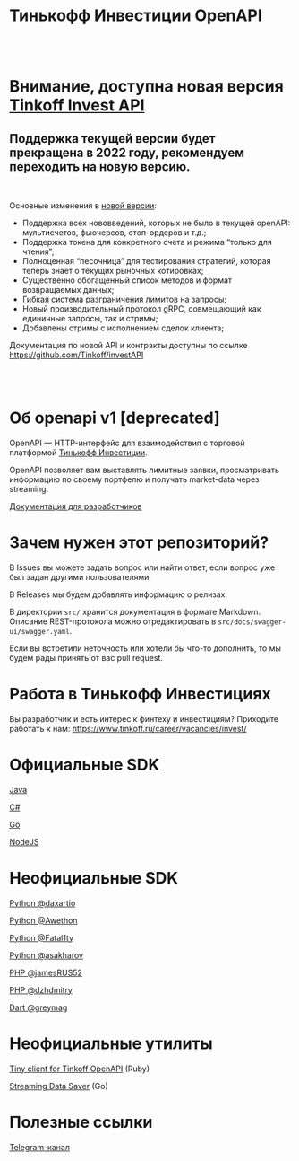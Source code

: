 # Тинькофф Инвестиции OpenAPI


<br><br>

# Внимание, доступна новая версия [Tinkoff Invest API](https://github.com/Tinkoff/investAPI) 
## Поддержка текущей версии будет прекращена в 2022 году, рекомендуем переходить на новую версию.

<br>

Основные изменения в [новой версии](https://github.com/Tinkoff/investAPI):
* Поддержка всех нововведений, которых не было в текущей openAPI: мультисчетов, фьючерсов, стоп-ордеров и т.д.;
* Поддержка токена для конкретного счета и режима “только для чтения”;
* Полноценная “песочница” для тестирования стратегий, которая теперь знает о текущих рыночных котировках;
* Существенно обогащенный список методов и формат возвращаемых данных;
* Гибкая система разграничения лимитов на запросы;
* Новый производительный протокол gRPC, совмещающий как единичные запросы, так и стримы;
* Добавлены стримы с исполнением сделок клиента;

Документация по новой API и контракты доступны по ссылке https://github.com/Tinkoff/investAPI

<br><br>


# Об openapi v1 [deprecated]

OpenAPI — HTTP-интерфейс для взаимодействия с торговой платформой [Тинькофф Инвестиции](https://www.tinkoff.ru/invest/).

OpenAPI позволяет вам выставлять лимитные заявки, просматривать информацию по своему портфелю и получать market-data через streaming.

[Документация для разработчиков](https://tinkoff.github.io/invest-openapi/)

# Зачем нужен этот репозиторий?

В Issues вы можете задать вопрос или найти ответ, если вопрос уже был задан другими пользователями.

В Releases мы будем добавлять информацию о релизах.

В директории `src/` хранится документация в формате Markdown. Описание REST-протокола можно отредактировать в `src/docs/swagger-ui/swagger.yaml`.

Если вы встретили неточность или хотели бы что-то дополнить, то мы будем рады принять от вас pull request.

# Работа в Тинькофф Инвестициях
 
Вы разработчик и есть интерес к финтеху и инвестициям?
Приходите работать к нам: https://www.tinkoff.ru/career/vacancies/invest/

# Официальные SDK

[Java](https://github.com/Tinkoff/invest-openapi-java-sdk)

[C#](https://github.com/Tinkoff/invest-openapi-csharp-sdk)

[Go](https://github.com/Tinkoff/invest-openapi-go-sdk)

[NodeJS](https://github.com/Tinkoff/invest-openapi-js-sdk)

# Неофициальные SDK

[Python @daxartio](https://github.com/daxartio/tinvest)

[Python @Awethon](https://github.com/Awethon/open-api-python-client)

[Python @Fatal1ty](https://github.com/Fatal1ty/tinkoff-api)

[Python @asakharov](https://github.com/asakharov/tinkoff_invest)

[PHP @jamesRUS52](https://github.com/jamesRUS52/tinkoff-invest)

[PHP @dzhdmitry](https://github.com/dzhdmitry/tinkoff-invest-api)

[Dart @greymag](https://github.com/greymag/tinkoff-invest-openapi-dart-sdk)

# Неофициальные утилиты

[Tiny client for Tinkoff OpenAPI](https://github.com/foxweb/tinkyclient) (Ruby)

[Streaming Data Saver](https://github.com/a0s/tinkoff-invest-dumper) (Go)

# Полезные ссылки

[Telegram-канал](https://t.me/tinkoffinvestopenapi)
